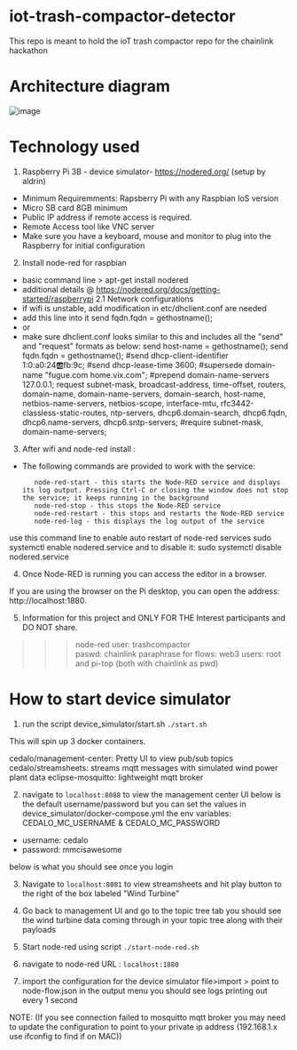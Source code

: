 # iot-trash-compactor-detector

This repo is meant to hold the ioT trash compactor repo for the chainlink hackathon

# Architecture diagram

![image](https://user-images.githubusercontent.com/24983889/197676480-e4ee0e6c-4fce-433b-989c-81ff764ff9a7.png)

# Technology used

1. Raspberry Pi 3B - device simulator- https://nodered.org/ (setup by aldrin)
- Minimum Requiremments: Rapsberry Pi with any Raspbian IoS version
- Micro SB card 8GB minimum
- Public IP address if remote access is required.
- Remote Access tool like VNC server
- Make sure you have a keyboard, mouse and monitor to plug into the Raspberry for initial configuration
2. Install node-red for raspbian
- basic command line > apt-get install nodered  
- additional details @ https://nodered.org/docs/getting-started/raspberrypi
2.1 Network configurations
- if wifi is unstable, add modification in etc/dhclient.conf are needed
- add this line into it send fqdn.fqdn = gethostname();
- or
- make sure dhclient.conf looks similar to this and includes all the "send" and "request" formats as below:
         send host-name = gethostname();
         send fqdn.fqdn = gethostname();
         #send dhcp-client-identifier 1:0:a0:24:ab:fb:9c;
         #send dhcp-lease-time 3600;
         #supersede domain-name "fugue.com home.vix.com";
         #prepend domain-name-servers 127.0.0.1;
         request subnet-mask, broadcast-address, time-offset, routers,
                 domain-name, domain-name-servers, domain-search, host-name,
                 netbios-name-servers, netbios-scope, interface-mtu,
                 rfc3442-classless-static-routes, ntp-servers,
                 dhcp6.domain-search, dhcp6.fqdn,
                 dhcp6.name-servers, dhcp6.sntp-servers;
         #require subnet-mask, domain-name-servers;

3. After wifi and node-red install :
- The following commands are provided to work with the service:

         node-red-start - this starts the Node-RED service and displays its log output. Pressing Ctrl-C or closing the window does not stop the service; it keeps running in the background
         node-red-stop - this stops the Node-RED service
         node-red-restart - this stops and restarts the Node-RED service
         node-red-log - this displays the log output of the service
 
 use this command line  to enable auto restart of node-red services
         sudo systemctl enable nodered.service
and to disable it:
      sudo systemctl disable nodered.service

4. Once Node-RED is running you can access the editor in a browser.

If you are using the browser on the Pi desktop, you can open the address: http://localhost:1880.

5. Information for this project and ONLY FOR THE Interest participants and DO NOT share.
>>>node-red user: trashcompactor  
>>>paswd: chainlink 
>>>paraphrase for flows: web3
>>>users: root and pi-top (both with chainlink as pwd)

# How to start device simulator

1. run the script device_simulator/start.sh
   `./start.sh`

This will spin up 3 docker containers.

cedalo/management-center: Pretty UI to view pub/sub topics
cedalo/streamsheets: streams mqtt messages with simulated wind power plant data
eclipse-mosquitto: lightweight mqtt broker

2. navigate to `localhost:8088` to view the management center UI below is the default username/password but you can set the values in device_simulator/docker-compose.yml the env variables: CEDALO_MC_USERNAME & CEDALO_MC_PASSWORD

- username: cedalo
- password: mmcisawesome

below is what you should see once you login

3. Navigate to `localhost:8081` to view streamsheets and hit play button to the right of the box labeled "Wind Turbine"

4. Go back to management UI and go to the topic tree tab you should see the wind turbine data coming through in your topic tree along with their payloads

5. Start node-red using script `./start-node-red.sh`

6. navigate to node-red URL : `localhost:1880`

7. import the configuration for the device simulator file>import > point to node-flow.json in the output menu you should see logs printing out every 1 second

NOTE: (If you see connection failed to mosquitto mqtt broker you may need to update the configuration to point to your private ip address (192.168.1.x use ifconfig to find if on MAC))
